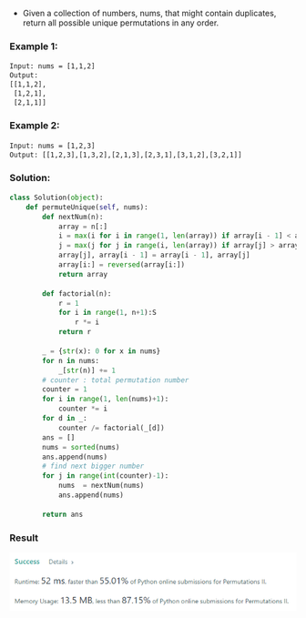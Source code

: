 - Given a collection of numbers, nums, that might contain duplicates, return all possible unique permutations in any order.

### Example 1:
```
Input: nums = [1,1,2]
Output:
[[1,1,2],
 [1,2,1],
 [2,1,1]]
```

### Example 2:
```
Input: nums = [1,2,3]
Output: [[1,2,3],[1,3,2],[2,1,3],[2,3,1],[3,1,2],[3,2,1]]
```

### Solution: 
```python
class Solution(object):
    def permuteUnique(self, nums):
        def nextNum(n):
            array = n[:]
            i = max(i for i in range(1, len(array)) if array[i - 1] < array[i])
            j = max(j for j in range(i, len(array)) if array[j] > array[i - 1])
            array[j], array[i - 1] = array[i - 1], array[j]
            array[i:] = reversed(array[i:])
            return array

        def factorial(n):
            r = 1
            for i in range(1, n+1):S
                r *= i
            return r

        _ = {str(x): 0 for x in nums}
        for n in nums:
            _[str(n)] += 1
        # counter : total permutation number
        counter = 1
        for i in range(1, len(nums)+1):
            counter *= i
        for d in _:
            counter /= factorial(_[d])
        ans = []
        nums = sorted(nums)
        ans.append(nums)
        # find next bigger number
        for j in range(int(counter)-1):
            nums  = nextNum(nums)
            ans.append(nums)

        return ans
```

### Result
![](./result.PNG )